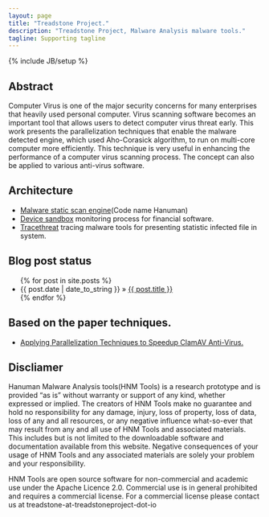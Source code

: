 ```yaml
---
layout: page
title: "Treadstone Project."
description: "Treadstone Project, Malware Analysis malware tools."
tagline: Supporting tagline
---
```

{% include JB/setup %}


## Abstract

Computer Virus is one of the major security concerns for many enterprises that heavily used personal computer. Virus scanning software becomes an important tool that allows users to detect computer virus threat early. This work presents the parallelization techniques that enable the malware detected engine, which used Aho-Corasick algorithm, to run on multi-core computer more efficiently. This technique is very useful in enhancing the performance of a computer virus scanning process. The concept can also be applied to various anti-virus software.

    
## Architecture

* [Malware static scan engine](#)(Code name Hanuman)
* [Device sandbox](#) monitoring process for financial software.
* [Tracethreat](#) tracing malware tools for presenting statistic infected file in system.


## Blog post status

<ul class="posts">
  {% for post in site.posts %}
    <li><span>{{ post.date | date_to_string }}</span> &raquo; <a href="{{ BASE_PATH }}{{ post.url }}">{{ post.title }}</a></li>
  {% endfor %}
</ul>

## Based on the paper techniques.

* [Applying Parallelization Techniques to Speedup ClamAV Anti-Virus.](https://www.researchgate.net/publication/262820325_Applying_Parallelization_Techniques_to_Speedup_ClamAV_Anti-Virus)

## Discliamer

Hanuman Malware Analysis tools(HNM Tools) is a research prototype and is provided “as is” without warranty or support of any kind, whether expressed or implied. The creators of HNM Tools make no guarantee and hold no responsibility for any damage, injury, loss of property, loss of data, loss of any and all resources, or any negative influence what-so-ever that may result from any and all use of HNM Tools and associated materials. This includes but is not limited to the downloadable software and documentation available from this website. Negative consequences of your usage of HNM Tools and any associated materials are solely your problem and your responsibility.

HNM Tools are open source software for non-commercial and academic use under the Apache Licence 2.0. Commercial use is in general prohibited and requires a commercial license. For a commercial license please contact us at treadstone-at-treadstoneproject-dot-io
